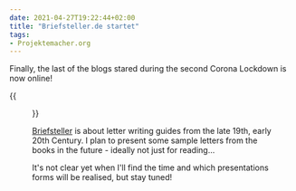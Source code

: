```yaml
---
date: 2021-04-27T19:22:44+02:00
title: "Briefsteller.de startet"
tags:
- Projektemacher.org
---
```


Finally, the last of the blogs stared during the second Corona Lockdown is now online!

<!--more-->

{{<figure src="screenshot.png" alt="Screenshot Briefsteller.de" class="post-image">}}

[Briefsteller](https://briefsteller.de) is about letter writing guides from the late 19th, early 20th Century. I plan to present some sample letters from the books in the future - ideally not just for reading...

It's not clear yet when I'll find the time and which presentations forms will be realised, but stay tuned!
